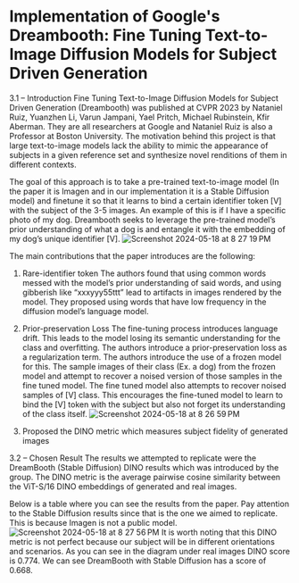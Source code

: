 # Implementation of Google's Dreambooth: Fine Tuning Text-to-Image Diffusion Models for Subject Driven Generation

3.1 – Introduction
Fine Tuning Text-to-Image Diffusion Models for Subject Driven Generation (Dreambooth) was published at CVPR 2023 by Nataniel Ruiz, Yuanzhen Li, Varun Jampani, Yael Pritch, Michael Rubinstein, Kfir Aberman. They are all researchers at Google and Nataniel Ruiz is also a Professor at Boston University. The motivation behind this project is that large text-to-image models lack the ability to mimic the appearance of subjects in a given reference set and synthesize novel renditions of them in different contexts.

The goal of this approach is to take a pre-trained text-to-image model (In the paper it is Imagen and in our implementation it is a Stable Diffusion model) and finetune it so that it learns to bind a certain identifier token [V] with the subject of the 3-5 images. An example of this is if I have a specific photo of my dog. Dreambooth seeks to leverage the pre-trained model’s prior understanding of what a dog is and entangle it with the embedding of my dog’s unique identifier [V]. 
![Screenshot 2024-05-18 at 8 27 19 PM](https://github.com/arjuuunhm/DreamBooth/assets/96384102/eddb2fa0-83f6-43b8-979d-769bdefa4a5b)

The main contributions that the paper introduces are the following: 
1. Rare-identifier token 
The authors found that using common words messed with the model’s prior understanding of said words, and using gibberish like “xxxyyy55ttt” lead to artifacts in images rendered by the model. They proposed using words that have low frequency in the diffusion model’s language model.
2. Prior-preservation Loss
The fine-tuning process introduces language drift. This leads to the model losing its semantic understanding for the class and overfitting. The authors introduce a prior-preservation loss as a regularization term.
The authors introduce the use of a frozen model for this. The sample images of their class (Ex. a dog) from the frozen model and attempt to recover a noised version of those samples in the fine tuned model. The fine tuned model also attempts to recover noised samples of [V] class. This encourages the fine-tuned model to learn to bind the [V] token with the subject but also not forget its understanding of the class itself.
![Screenshot 2024-05-18 at 8 26 59 PM](https://github.com/arjuuunhm/DreamBooth/assets/96384102/acc88c23-b4cc-49a9-a6e0-648a298fec39)

3. Proposed the DINO metric which measures subject fidelity of generated images

3.2 – Chosen Result
The results we attempted to replicate were the DreamBooth (Stable Diffusion) DINO results which was introduced by the group. The DINO metric is the average pairwise cosine similarity between the ViT-S/16 DINO embeddings of generated and real images.

Below is a table where you can see the results from the paper. Pay attention to the Stable Diffusion results since that is the one we aimed to replicate. This is because Imagen is not a public model.
![Screenshot 2024-05-18 at 8 27 56 PM](https://github.com/arjuuunhm/DreamBooth/assets/96384102/073e745d-f48c-403f-b518-e063c16c8531)
It is worth noting that this DINO metric is not perfect because our subject will be in different orientations and scenarios. As you can see in the diagram under real images DINO score is 0.774. We can see DreamBooth with Stable Diffusion has a score of 0.668. 

